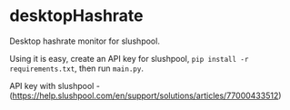 # desktopHashrate

Desktop hashrate monitor for slushpool.

Using it is easy, create an API key for slushpool, ```pip install -r requirements.txt```, then run ```main.py```.

API key with slushpool - (https://help.slushpool.com/en/support/solutions/articles/77000433512)
